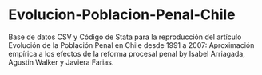# Evolucion-Poblacion-Penal-Chile
Base de datos CSV y Código de Stata para la reproducción del artículo Evolución de la Población Penal en Chile desde 1991 a 2007: Aproximación empírica a los efectos de la reforma procesal penal by Isabel Arriagada, Agustin Walker y Javiera Farias. 

